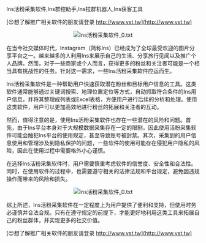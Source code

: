 Ins活粉采集软件,Ins群控助手,Ins拉群机器人,Ins获客工具

[😍想了解推广相关软件的朋友请登录 http://www.vst.tw](http://www.vst.tw)

 <center><img src="https://vst.tw/MP4/tuiguang/png/0.png" alt="Ins活粉采集软件_0.txt"></center>

在当今社交媒体时代，Instagram（简称Ins）已经成为了全球最受欢迎的图片分享平台之一。越来越多的人利用Ins来展示自己的生活、分享旅行见闻以及推广个人品牌。然而，对于一些商家或个人而言，获得更多的粉丝和关注者可能是一个相当具有挑战性的任务。针对这一需求，一些Ins活粉采集软件应运而生。

Ins活粉采集软件是一种帮助用户快速获取潜在粉丝和目标用户信息的工具。这类软件通常能够通过关键词搜索、地理位置定位等方式，自动抓取符合条件的Ins用户信息，并将其整理成列表或Excel表格，方便用户进行后续的分析和处理。使用这类软件，用户可以更加高效地进行粉丝的拓展和关注者的互动。

然而，值得注意的是，使用Ins活粉采集软件也存在一些潜在的风险和问题。首先，由于Ins平台本身对于大规模数据采集存在一定的限制，因此使用活粉采集软件可能会触犯Ins平台的使用规定，甚至导致账号被封禁。其次，采集到的用户信息使用和管理涉及到隐私保护的问题，一些软件的使用可能存在侵犯用户隐私的风险，因此在使用过程中需要格外小心谨慎。

在选择Ins活粉采集软件时，用户需要慎重考虑软件的信誉度、安全性和合法性。同时，在使用软件的过程中，也需要遵守相关的法律法规和平台规定，避免因违规操作而带来的风险和损失。

 <center><img src="https://vst.tw/MP4/tuiguang/png/2.png" alt="Ins活粉采集软件_0.txt"></center>

综上所述，Ins活粉采集软件在一定程度上为用户提供了便利和支持，但使用时务必谨慎并合法合规。只有在遵守规定的前提下，才能更好地利用这类工具来拓展自己的粉丝群体，并实现更多的社交价值。

[😍想了解推广相关软件的朋友请登录 http://www.vst.tw](http://www.vst.tw)



